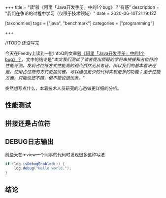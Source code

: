 +++
title = "读'驳《阿里「Java开发手册」中的1个bug》？'有感"
description = "我们在争论的过程中学习（仅限于技术领域）"
date = 2020-06-10T21:19:12Z

[taxonomies]
tags = ["java", "benchmark"]
categories = ["programming"]

+++

//TODO 还没写完

今天在Feedly上读到一批InfoQ的文章[驳《阿里「Java开发手册」中的1个bug》？](https://xie.infoq.cn/article/cae1455171caa912d103a5b8e)，文中的结论是"*本文我们测试了读者提出质疑的字符串拼接和占位符的性能评测，发现占位符方式性能高的观点依然无从考证，所以我们的基本看法还是，使用占位符的方式更加优雅，可以通过更少的代码实现更多的功能；至于性能方面，只能说还不错，但不能说很优秀。*"

突然想写点什么，本着技术人员研究的心态做更详细的分析。

## 性能测试

## 拼接还是占位符

## DEBUG日志输出

前些天在review一个同事的代码时发现很多这种写法

```java
if (log.isDebugEnabled()) {
    log.debug("Hello world.");
}
```

## 结论
